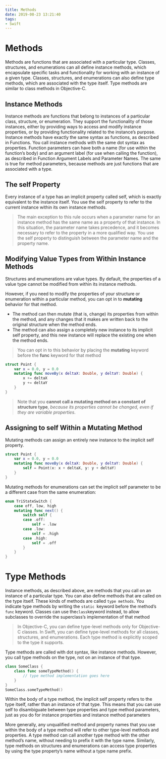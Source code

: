 ```yaml
---
title: Methods
date: 2019-08-23 13:21:40
tags:
- Swift
---
```

# Methods
Methods are functions that are associated with a particular type. Classes, structures, and enumerations can all define instance methods, which encapsulate specific tasks and functionality for working with an instance of a given type. Classes, structures, and enumerations can also define type methods, which are associated with the type itself. Type methods are similar to class methods in Objective-C.

## Instance Methods
Instance methods are functions that belong to instances of a particular class, structure, or enumeration. They support the functionality of those instances, either by providing ways to access and modify instance properties, or by providing functionality related to the instance’s purpose. Instance methods have exactly the same syntax as functions, as described in Functions.
You call instance methods with the same dot syntax as properties.
Function parameters can have both a name (for use within the function’s body) and an argument label (for use when calling the function), as described in Function Argument Labels and Parameter Names. The same is true for method parameters, because methods are just functions that are associated with a type.

## The self Property
Every instance of a type has an implicit property called self, which is exactly equivalent to the instance itself. You use the self property to refer to the current instance within its own instance methods.

> The main exception to this rule occurs when a parameter name for an instance method has the same name as a property of that instance. In this situation, the parameter name takes precedence, and it becomes necessary to refer to the property in a more qualified way. You use the self property to distinguish between the parameter name and the property name.

## Modifying Value Types from Within Instance Methods

Structures and enumerations are value types. By default, the properties of a value type cannot be modified from within its instance methods.

However, if you need to modify the properties of your structure or enumeration within a particular method, you can opt in to **mutating** behavior for that method.
* The method can then mutate (that is, change) its properties from within the method, and any changes that it makes are written back to the original structure when the method ends. 
* The method can also assign a completely new instance to its implicit self property, and this new instance will replace the existing one when the method ends.

> You can opt in to this behavior by placing the **mutating** keyword before the **func** keyword for that method
```swift
struct Point {
    var x = 0.0, y = 0.0
    mutating func moveBy(x deltaX: Double, y deltaY: Double) {
        x += deltaX
        y += deltaY
    }
}
```

> Note that you **cannot call a mutating method on a constant of structure type**, *because its properties cannot be changed, even if they are variable properties*.

## Assigning to self Within a Mutating Method
Mutating methods can assign an entirely new instance to the implicit self property.
```swift
struct Point {
    var x = 0.0, y = 0.0
    mutating func moveBy(x deltaX: Double, y deltaY: Double) {
        self = Point(x: x + deltaX, y: y + deltaY)
    }
}
```
Mutating methods for enumerations can set the implicit self parameter to be a different case from the same enumeration:
```swift
enum TriStateSwitch {
    case off, low, high
    mutating func next() {
        switch self {
        case .off:
            self = .low
        case .low:
            self = .high
        case .high:
            self = .off
        }
    }
}
```

# Type Methods
Instance methods, as described above, are methods that you call on an instance of a particular type. You can also define methods that are called on the type itself. These kinds of methods are called `type methods`. You indicate type methods by writing the `static `keyword before the method’s `func` keyword. Classes can use the` class `keyword instead, to allow subclasses to override the superclass’s implementation of that method

> In Objective-C, you can define type-level methods only for Objective-C classes. In Swift, you can define type-level methods for all classes, structures, and enumerations. Each type method is explicitly scoped to the type it supports.

Type methods are called with dot syntax, like instance methods. However, you call type methods on the type, not on an instance of that type.
```swift
class SomeClass {
    class func someTypeMethod() {
        // type method implementation goes here
    }
}
SomeClass.someTypeMethod()
```
Within the body of a type method, the implicit self property refers to the type itself, rather than an instance of that type. This means that you can use self to disambiguate between type properties and type method parameters, just as you do for instance properties and instance method parameters

More generally, any unqualified method and property names that you use within the body of a type method will refer to other type-level methods and properties. A type method can call another type method with the other method’s name, without needing to prefix it with the type name. Similarly, type methods on structures and enumerations can access type properties by using the type property’s name without a type name prefix.
